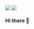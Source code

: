<img align="center" src="![jalynnjk's GitHub stats](https://github-readme-stats.vercel.app/api?username=jalynnjk&show_icons=true&theme=bear)" />

<img align="center" src="![Top Langs](https://github-readme-stats.vercel.app/api/top-langs/?username=jalynnjk&layout=compact&theme=bear)" />

### Hi there 👋

<!--
**jalynnjk/jalynnjk** is a ✨ _special_ ✨ repository because its `README.md` (this file) appears on your GitHub profile.

Here are some ideas to get you started:

- 🔭 I’m currently working on ...
- 🌱 I’m currently learning ...
- 👯 I’m looking to collaborate on ...
- 🤔 I’m looking for help with ...
- 💬 Ask me about ...
- 📫 How to reach me: ...
- 😄 Pronouns: ...
- ⚡ Fun fact: ...
-->
